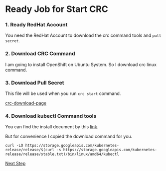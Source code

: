 # Ready Job for Start CRC

### 1. Ready RedHat Account 
You need the RedHat Account to download the crc command tools and `pull secret`.

### 2. Download CRC Command
I am going to install OpenShift on Ubuntu System. So I download crc linux command.

### 3. Download Pull Secret
This file will be used when you run `crc start` command.

[crc-download-page](../images/Screenshot_20200419_234045.png)

### 4. Download kubectl Command tools

You can find the install document by this [link](`https://kubernetes.io/ja/docs/tasks/tools/install-kubectl/`).

But for convenience I copied the download command for you.
```
curl -LO https://storage.googleapis.com/kubernetes-release/release/$(curl -s https://storage.googleapis.com/kubernetes-release/release/stable.txt)/bin/linux/amd64/kubectl
```

[Next Step](./02_Setup_CRC.md)
